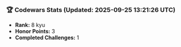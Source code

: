 ### 🏆 Codewars Stats (Updated: 2025-09-25 13:21:26 UTC)

- **Rank:** 8 kyu
- **Honor Points:** 3
- **Completed Challenges:** 1
